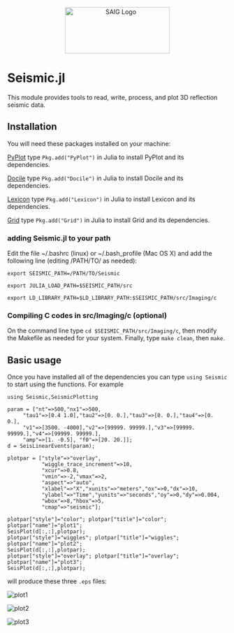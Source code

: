 <a name="logo"/>
<div align="center">
<a href="http://saig.physics.ualberta.ca/" target="_blank">
<img src="https://saig.physics.ualberta.ca/lib/tpl/dokuwiki/images/logo.png" alt="SAIG Logo" width="240" height="106"></img>
</a>
</div>

# Seismic.jl

This module provides tools to read, write, process, and plot 3D reflection 
seismic data.

## Installation
You will need these packages installed on your machine:

[PyPlot](https://github.com/stevengj/PyPlot.jl)
type `Pkg.add("PyPlot")` in Julia to install PyPlot and its dependencies.

[Docile](https://github.com/MichaelHatherly/Docile.jl)
type `Pkg.add("Docile")` in Julia to install Docile and its dependencies.

[Lexicon](https://github.com/MichaelHatherly/Lexicon.jl)
type `Pkg.add("Lexicon")` in Julia to install Lexicon and its dependencies.

[Grid](https://github.com/timholy/Grid.jl)
type `Pkg.add("Grid")` in Julia to install Grid and its dependencies.

### adding Seismic.jl to your path
Edit the file ~/.bashrc (linux) or ~/.bash_profile (Mac OS X) and add the following line
(editing /PATH/TO/ as needed):

`export SEISMIC_PATH=/PATH/TO/Seismic`

`export JULIA_LOAD_PATH=$SEISMIC_PATH/src`

`export LD_LIBRARY_PATH=$LD_LIBRARY_PATH:$SEISMIC_PATH/src/Imaging/c`

### Compiling C codes in src/Imaging/c (optional)
On the command line type `cd $SEISMIC_PATH/src/Imaging/c`, then modify the Makefile as needed for your system. Finally, type `make clean`, then `make`.

## Basic usage
Once you have installed all of the dependencies you can type `using Seismic` to start using
the functions. For example

```
using Seismic,SeismicPlotting

param = ["nt"=>500,"nx1"=>500,
	 "tau1"=>[0.4 1.0],"tau2"=>[0. 0.],"tau3"=>[0. 0.],"tau4"=>[0. 0.],
	 "v1"=>[3500. -4000],"v2"=>[99999. 99999.],"v3"=>[99999. 99999.],"v4"=>[99999. 99999.],
     "amp"=>[1. -0.5], "f0"=>[20. 20.]];
d = SeisLinearEvents(param);

plotpar = ["style"=>"overlay",
           "wiggle_trace_increment"=>10,
           "xcur"=>0.8,
           "vmin"=>-2,"vmax"=>2,
           "aspect"=>"auto",
           "xlabel"=>"X","xunits"=>"meters","ox"=>0,"dx"=>10,
           "ylabel"=>"Time","yunits"=>"seconds","oy"=>0,"dy"=>0.004,
           "wbox"=>8,"hbox"=>5,
           "cmap"=>"seismic"];

plotpar["style"]="color"; plotpar["title"]="color"; plotpar["name"]="plot1"; 
SeisPlot(d[:,:],plotpar);
plotpar["style"]="wiggles"; plotpar["title"]="wiggles"; plotpar["name"]="plot2"; 
SeisPlot(d[:,:],plotpar);
plotpar["style"]="overlay"; plotpar["title"]="overlay"; plotpar["name"]="plot3"; 
SeisPlot(d[:,:],plotpar);
```
will produce these three `.eps` files:

![plot1](http://www.ualberta.ca/~kstanton/files/plot1.png "color")

![plot2](http://www.ualberta.ca/~kstanton/files/plot2.png "wiggles")

![plot3](http://www.ualberta.ca/~kstanton/files/plot3.png "overlay")
